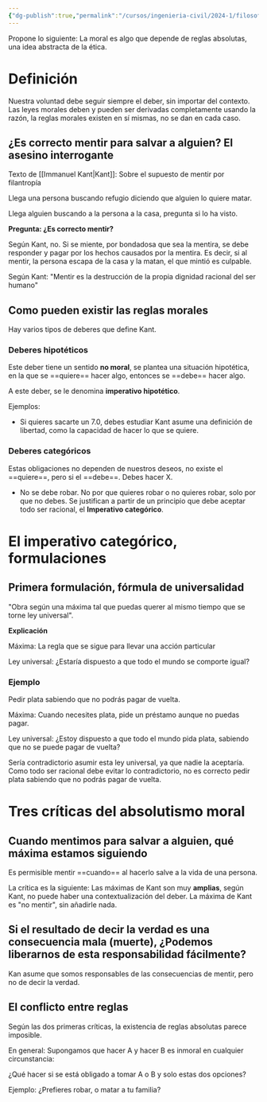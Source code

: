 ```yaml
---
{"dg-publish":true,"permalink":"/cursos/ingenieria-civil/2024-1/filosofia-para-que/unidad-ii/la-etica/el-absolutismo-moral-y-tres-de-sus-criticas/"}
---
```



Propone lo siguiente: La moral es algo que depende de reglas absolutas, una idea abstracta de la ética.

# Definición

Nuestra voluntad debe seguir siempre el deber, sin importar del contexto. Las leyes morales deben y pueden ser derivadas completamente usando la razón, la reglas morales existen en sí mismas, no se dan en cada caso.

## ¿Es correcto mentir para salvar a alguien? El asesino interrogante

Texto de [[Immanuel Kant\|Kant]]: Sobre el supuesto de mentir por filantropía

Llega una persona buscando refugio diciendo que alguien lo quiere matar.

Llega alguien buscando a la persona a la casa, pregunta si lo ha visto.

**Pregunta: ¿Es correcto mentir?**

Según Kant, no. Si se miente, por bondadosa que sea la mentira, se debe responder y pagar por los hechos causados por la mentira. Es decir, si al mentir, la persona escapa de la casa y la matan, el que mintió es culpable.

Según Kant: "Mentir es la destrucción de la propia dignidad racional del ser humano"

## Como pueden existir las reglas morales

Hay varios tipos de deberes que define Kant.

### Deberes hipotéticos

Este deber tiene un sentido **no moral**, se plantea una situación hipotética, en la que se ==quiere== hacer algo, entonces se ==debe== hacer algo.

A este deber, se le denomina **imperativo hipotético**.

Ejemplos:

- Si quieres sacarte un $7.0$, debes estudiar
Kant asume una definición de libertad, como la capacidad de hacer lo que se quiere.
### Deberes categóricos

Estas obligaciones no dependen de nuestros deseos, no existe el ==quiere==, pero si el ==debe==. Debes hacer X.

- No se debe robar. No por que quieres robar o no quieres robar, solo por que no debes.
Se justifican a partir de un principio que debe aceptar todo ser racional, el **Imperativo categórico**.
# El imperativo categórico, formulaciones
## Primera formulación, fórmula de universalidad

"Obra según una máxima tal que puedas querer al mismo tiempo que se torne ley universal".

**Explicación**

Máxima: La regla que se sigue para llevar una acción particular

Ley universal: ¿Estaría dispuesto a que todo el mundo se comporte igual?

### Ejemplo

Pedir plata sabiendo que no podrás pagar de vuelta.

Máxima: Cuando necesites plata, pide un préstamo aunque no puedas pagar.

Ley universal: ¿Estoy dispuesto a que todo el mundo pida plata, sabiendo que no se puede pagar de vuelta?

Sería contradictorio asumir esta ley universal, ya que nadie la aceptaría. Como todo ser racional debe evitar lo contradictorio, no es correcto pedir plata sabiendo que no podrás pagar de vuelta.

# Tres críticas del absolutismo moral
## Cuando mentimos para salvar a alguien, qué máxima estamos siguiendo

Es permisible mentir ==cuando== al hacerlo salve a la vida de una persona.

La crítica es la siguiente: Las máximas de Kant son muy **amplias**, según Kant, no puede haber una contextualización del deber. La máxima de Kant es "no mentir", sin añadirle nada.

## Si el resultado de decir la verdad es una consecuencia mala (muerte), ¿Podemos liberarnos de esta responsabilidad fácilmente?

Kan asume que somos responsables de las consecuencias de mentir, pero no de decir la verdad.

## El conflicto entre reglas

Según las dos primeras críticas, la existencia de reglas absolutas parece imposible.

En general: Supongamos que hacer A y hacer B es inmoral en cualquier circunstancia:

¿Qué hacer si se está obligado a tomar A o B y solo estas dos opciones?

Ejemplo: ¿Prefieres robar, o matar a tu familia?
